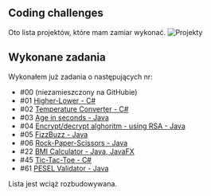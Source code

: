 ## Coding challenges
Oto lista projektów, które mam zamiar wykonać.
![Projekty](https://www.wykop.pl/cdn/c3201142/comment_H6osu173Vhe99OsPnFsHb4zvyQLY7JnZ.jpg)

## Wykonane zadania
Wykonałem już zadania o następujących nr: 
* #00 (niezamieszczony na GitHubie)
* #01 [Higher-Lower - C#](https://github.com/fyv1/Higher-Lower)
* #02 [Temperature Converter - C#](https://github.com/fyv1/TemperatureConverter)
* #03 [Age in seconds - Java](https://github.com/fyv1/YourAgeInSeconds)
* #04 [Encrypt/decrypt alghoritm - using RSA - Java](https://github.com/fyv1/RSA_endec)
* #05 [FizzBuzz - Java](https://github.com/fyv1/FizzBuzz)
* #06 [Rock-Paper-Scissors - Java](https://github.com/fyv1/Rock-Paper-Scissors-Lizard-Spock)
* #22 [BMI Calculator - Java, JavaFX](https://github.com/fyv1/BMIcalc)
* #45 [Tic-Tac-Toe - C#](https://github.com/fyv1/Tic-Tac-Toe)
* #61 [PESEL Validator - Java](https://github.com/fyv1/PESEL-validator)

Lista jest wciąż rozbudowywana.
